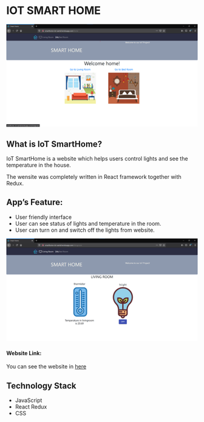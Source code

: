# IOT SMART HOME

![](homepage.png)

## What is IoT SmartHome?
IoT SmartHome is a website which helps users control lights and see the temperature in the house.  

The wensite was completely written in React framework together with Redux.

## App’s Feature:
* User friendly interface
* User can see status of lights and temperature in the room.
* User can turn on and switch off the lights from website.

![](livingroom.png)

#### Website Link:
You can see the website in [here](http://smarthome-iot-xamk.herokuapp.com/home)

## Technology Stack
* JavaScript
* React Redux
* CSS
